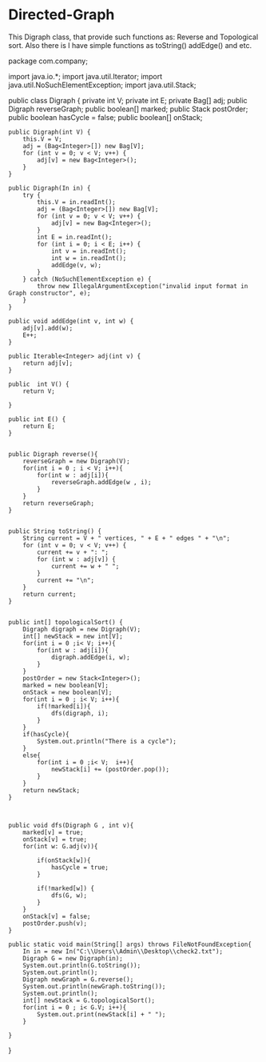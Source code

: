 # Directed-Graph
This Digraph class, that provide such functions as: Reverse and Topological sort. Also there is I have simple functions as toString() addEdge() and etc.



package com.company;

import java.io.*;
import java.util.Iterator;
import java.util.NoSuchElementException;
import java.util.Stack;

public class Digraph {
    private   int V;
    private   int E;
    private  Bag<Integer>[] adj;
    public Digraph reverseGraph;
    public boolean[] marked;
    public Stack<Integer> postOrder;
    public boolean hasCycle = false;
    public boolean[] onStack;

    public Digraph(int V) {
        this.V = V;
        adj = (Bag<Integer>[]) new Bag[V];
        for (int v = 0; v < V; v++) {
            adj[v] = new Bag<Integer>();
        }
    }

    public Digraph(In in) {
        try {
            this.V = in.readInt();
            adj = (Bag<Integer>[]) new Bag[V];
            for (int v = 0; v < V; v++) {
                adj[v] = new Bag<Integer>();
            }
            int E = in.readInt();
            for (int i = 0; i < E; i++) {
                int v = in.readInt();
                int w = in.readInt();
                addEdge(v, w);
            }
        } catch (NoSuchElementException e) {
            throw new IllegalArgumentException("invalid input format in Graph constructor", e);
        }
    }

    public void addEdge(int v, int w) {
        adj[v].add(w);
        E++;
    }

    public Iterable<Integer> adj(int v) {
        return adj[v];
    }

    public  int V() {
        return V;

    }

    public int E() {
        return E;
    }


    public Digraph reverse(){
        reverseGraph = new Digraph(V);
        for(int i = 0 ; i < V; i++){
            for(int w : adj[i]){
                reverseGraph.addEdge(w , i);
            }
        }
        return reverseGraph;
    }


    public String toString() {
        String current = V + " vertices, " + E + " edges " + "\n";
        for (int v = 0; v < V; v++) {
            current += v + ": ";
            for (int w : adj[v]) {
                current += w + " ";
            }
            current += "\n";
        }
        return current;
    }


    public int[] topologicalSort() {
        Digraph digraph = new Digraph(V);
        int[] newStack = new int[V];
        for(int i = 0 ;i< V; i++){
            for(int w : adj[i]){
                digraph.addEdge(i, w);
            }
        }
        postOrder = new Stack<Integer>();
        marked = new boolean[V];
        onStack = new boolean[V];
        for(int i = 0 ; i< V; i++){
            if(!marked[i]){
                dfs(digraph, i);
            }
        }
        if(hasCycle){
            System.out.println("There is a cycle");
        }
        else{
            for(int i = 0 ;i< V;  i++){
                newStack[i] += (postOrder.pop());
            }
        }
        return newStack;
    }



    public void dfs(Digraph G , int v){
        marked[v] = true;
        onStack[v] = true;
        for(int w: G.adj(v)){

            if(onStack[w]){
                hasCycle = true;
            }

            if(!marked[w]) {
                dfs(G, w);
            }
        }
        onStack[v] = false;
        postOrder.push(v);
    }

    public static void main(String[] args) throws FileNotFoundException{
        In in = new In("C:\\Users\\Admin\\Desktop\\check2.txt");
        Digraph G = new Digraph(in);
        System.out.println(G.toString());
        System.out.println();
        Digraph newGraph = G.reverse();
        System.out.println(newGraph.toString());
        System.out.println();
        int[] newStack = G.topologicalSort();
        for(int i = 0 ; i< G.V; i++){
            System.out.print(newStack[i] + " ");
        }

    }


}

